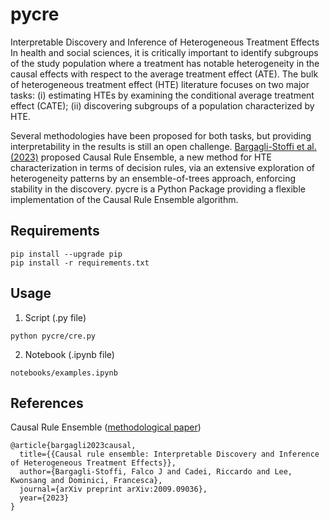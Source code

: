 # pycre

Interpretable Discovery and Inference of Heterogeneous Treatment Effects
In health and social sciences, it is critically important to identify subgroups of the study population where a treatment has notable heterogeneity in the causal effects with respect to the average treatment effect (ATE). The bulk of heterogeneous treatment effect (HTE) literature focuses on two major tasks: (i) estimating HTEs by examining the conditional average treatment effect (CATE); (ii) discovering subgroups of a population characterized by HTE.

Several methodologies have been proposed for both tasks, but providing interpretability in the results is still an open challenge. [Bargagli-Stoffi et al. (2023)](https://arxiv.org/abs/2009.09036) proposed Causal Rule Ensemble, a new method for HTE characterization in terms of decision rules, via an extensive exploration of heterogeneity patterns by an ensemble-of-trees approach, enforcing stability in the discovery. pycre is a Python Package providing a flexible implementation of the Causal Rule Ensemble algorithm.

## Requirements

```
pip install --upgrade pip
pip install -r requirements.txt
```

## Usage

1. Script (.py file)
```
python pycre/cre.py
```

2. Notebook (.ipynb file)
```
notebooks/examples.ipynb
```

## References

Causal Rule Ensemble ([methodological paper](https://arxiv.org/abs/2009.09036))
```
@article{bargagli2023causal,
  title={{Causal rule ensemble: Interpretable Discovery and Inference of Heterogeneous Treatment Effects}},
  author={Bargagli-Stoffi, Falco J and Cadei, Riccardo and Lee, Kwonsang and Dominici, Francesca},
  journal={arXiv preprint arXiv:2009.09036},
  year={2023}
}
```
